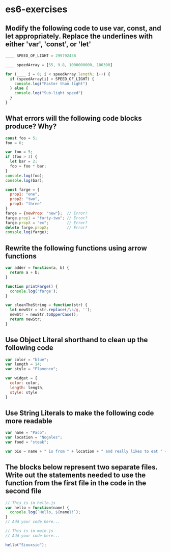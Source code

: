 # es6-exercises

## Modify the following code to use var, const, and let appropriately. Replace the underlines with either 'var', 'const', or 'let'

```js
____ SPEED_OF_LIGHT = 299792458

____ speedArray = [55, 9.8, 1000000000, 186300]

for (____ i = 0; i < speedArray.length; i++) {
  if (speedArray[i] > SPEED_OF_LIGHT) {
    console.log("Faster than light")
  } else {
    console.log("Sub-light speed")
  }
}
```

## What errors will the following code blocks produce? Why?

```js
const foo = 5;
foo = 6;
```
```js
var foo = 5;
if (foo > 3) {
  let bar = 2;
  foo = foo * bar;
}
console.log(foo);
console.log(bar);
```
```js
const farge = {
  prop1: "one",
  prop2: "two",
  prop3: "three"
}
farge = {newProp: "new"};  // Error?
farge.prop1 = "forty-two"; // Error?
farge.propX = "ex";        // Error?
delete farge.propX;        // Error?
console.log(farge);
```

## Rewrite the following functions using arrow functions

```js
var adder = function(a, b) {
  return a + b;
}
```
```js
function printFarge() {
  console.log('farge');
}
```
```js
var cleanTheString = function(str) {
  let newStr = str.replace(/\s/g, '');
  newStr = newStr.toUpperCase();
  return newStr;
}
```

## Use Object Literal shorthand to clean up the following code

```js
var color = "blue";
var length = 14;
var style = "Flamenco";

var widget = {
  color: color,
  length: length,
  style: style
}
```

## Use String Literals to make the following code more readable

```js
var name = "Paco";
var location = "Nogales";
var food = "steak";

var bio = name + " is from " + location + " and really likes to eat " + food;
```

## The blocks below represent two separate files. Write out the statements needed to use the function from the first file in the code in the second file

```js
// This is in hello.js
var hello = function(name) {
  console.log(`Hello, ${name}!`);
}
// Add your code here...

```
```js
// This is in main.js
// Add your code here...

hello("Siouxsie");
```
